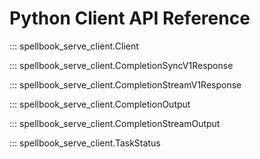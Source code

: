 # Python Client API Reference

::: spellbook_serve_client.Client

::: spellbook_serve_client.CompletionSyncV1Response

::: spellbook_serve_client.CompletionStreamV1Response

::: spellbook_serve_client.CompletionOutput

::: spellbook_serve_client.CompletionStreamOutput

::: spellbook_serve_client.TaskStatus

